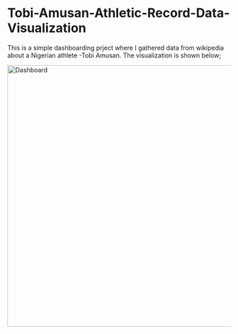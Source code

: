 # Tobi-Amusan-Athletic-Record-Data-Visualization

This is a simple dashboarding prject where I gathered data from wikipedia about a Nigerian athlete -Tobi Amusan.
The visualization is shown below;

<img width="590" alt="Dashboard" src="https://user-images.githubusercontent.com/104560999/191946759-8f40f494-a3f6-4d60-a774-e2d0b272b9c5.png">
